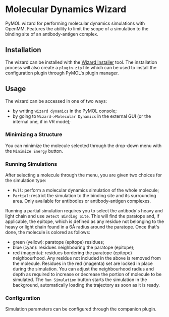 # Molecular Dynamics Wizard
PyMOL wizard for performing molecular dynamics simulations with OpenMM. Features the ability to limit the scope of a simulation to the binding site of an antibody-antigen complex.

## Installation
The wizard can be installed with the [Wizard Installer](https://github.com/Nargaruga/pymol_wizard_installer) tool.
The installation process will also create a `plugin.zip` file which can be used to install the configuration plugin through PyMOL's plugin manager.

## Usage
The wizard can be accessed in one of two ways:
- by writing `wizard dynamics` in the PyMOL console;
- by going to `Wizard->Molecular Dynamics` in the external GUI (or the internal one, if in VR mode);

### Minimizing a Structure
You can minimize the molecule selected through the drop-down menu with the `Minimize Energy` button.

### Running Simulations
After selecting a molecule through the menu, you are given two choices for the simulation type:
- `Full`: perform a molecular dynamics simulation of the whole molecule;
- `Partial`: restrict the simulation to the binding site and its surrounding area. Only available for antibodies or antibody-antigen complexes.

Running a partial simulation requires you to select the antibody's heavy and light chain and use `Detect Binding Site`. This will find the paratope and, if applicable, the epitope, which is defined as any residue not belonging to the heavy or light chain found in a 6Å radius around the paratope. Once that's done, the molecule is colored as follows:
- green (yellow): paratope (epitope) residues;
- blue (cyan): residues neighbouring the paratope (epitope);
- red (magenta): residues bordering the paratope (epitope) neighbourhood.
Any residue not included in the above is removed from the molecule. Residues in the red (magenta) set are locked in place during the simulation. You can adjust the neighbourhood radius and depth as required to increase or decrease the portion of molecule to be simulated. The `Run Simulation` button starts the simulation in the background, automatically loading the trajectory as soon as it is ready.

### Configuration
Simulation parameters can be configured through the companion plugin.

